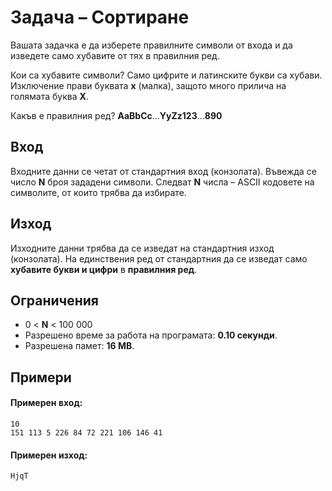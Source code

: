 # Задача – Сортиране
Вашата задачка е да изберете правилните символи от входа и да изведете само хубавите от тях в правилния ред.

Кои са хубавите символи? Само цифрите и латинските букви са хубави. Изключение прави буквата **x** (малка), защото много прилича на голямата буква **X**.

Какъв е правилния ред? **AaBbCc**...**YyZz123**...**890**

## Вход
Входните данни се четат от стандартния вход (конзолата).
Въвежда се число **N** броя зададени символи. Следват **N** числа – ASCII кодовете на символите, от които трябва да избирате.

## Изход
Изходните данни трябва да се изведат на стандартния изход (конзолата).
На единствения ред от стандартния да се изведат само **хубавите букви и цифри** в **правилния ред**.

## Ограничения
* 0 < **N** < 100 000
* Разрешено време за работа на програмата: **0.10 секунди**.
* Разрешена памет: **16 MB**.

## Примери

#### Примерен вход:

```
10
151 113 5 226 84 72 221 106 146 41
```

#### Примерен изход:

```
HjqT
```
